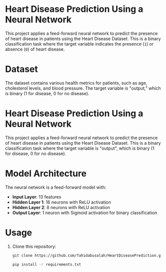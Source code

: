 # Heart Disease Prediction Using a Neural Network

This project applies a feed-forward neural network to predict the presence of heart disease in patients using the Heart Disease Dataset. This is a binary classification task where the target variable indicates the presence (`1`) or absence (`0`) of heart disease.

# Dataset
The dataset contains various health metrics for patients, such as age, cholesterol levels, and blood pressure. The target variable is "output," which is binary (1 for disease, 0 for no disease).

# Heart Disease Prediction Using a Neural Network

This project applies a feed-forward neural network to predict the presence of heart disease in patients using the Heart Disease Dataset. This is a binary classification task where the target variable is "output", which is binary (1 for disease, 0 for no disease).

# Model Architecture
The neural network is a feed-forward model with:
- **Input Layer**: 13 features
- **Hidden Layer 1**: 16 neurons with ReLU activation
- **Hidden Layer 2**: 8 neurons with ReLU activation
- **Output Layer**: 1 neuron with Sigmoid activation for binary classification

# Usage

1. Clone this repository:
   ```bash
   git clone https://github.com/fahidabusalah/HeartDiseasePrediction.git

   pip install -r requirements.txt








